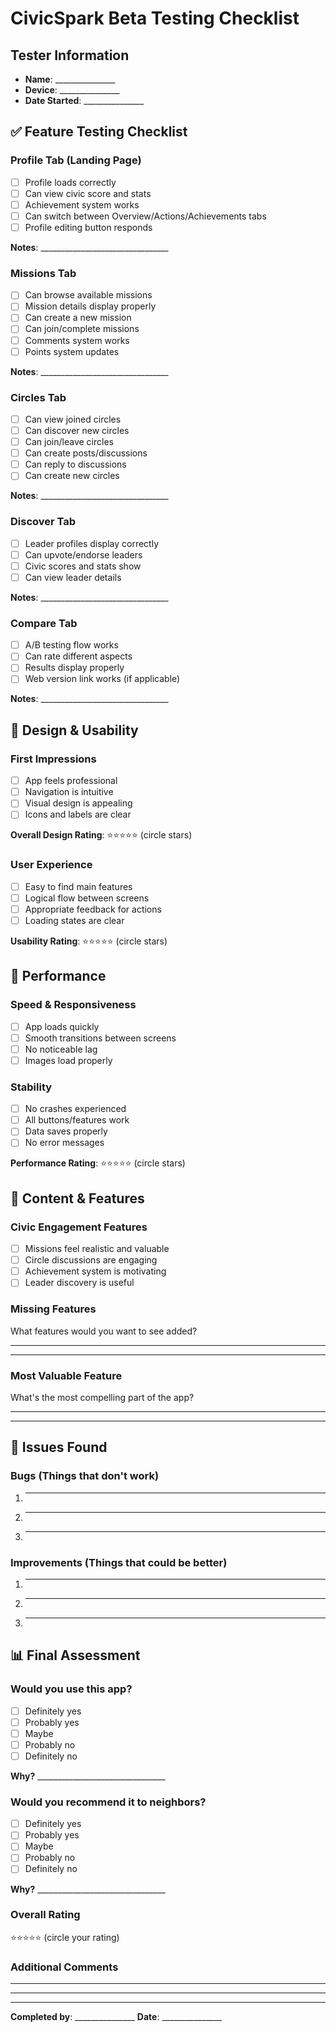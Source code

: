 # CivicSpark Beta Testing Checklist

## Tester Information
- **Name**: _______________
- **Device**: _______________
- **Date Started**: _______________

## ✅ Feature Testing Checklist

### Profile Tab (Landing Page)
- [ ] Profile loads correctly
- [ ] Can view civic score and stats
- [ ] Achievement system works
- [ ] Can switch between Overview/Actions/Achievements tabs
- [ ] Profile editing button responds

**Notes**: ________________________________

### Missions Tab
- [ ] Can browse available missions
- [ ] Mission details display properly
- [ ] Can create a new mission
- [ ] Can join/complete missions
- [ ] Comments system works
- [ ] Points system updates

**Notes**: ________________________________

### Circles Tab
- [ ] Can view joined circles
- [ ] Can discover new circles
- [ ] Can join/leave circles
- [ ] Can create posts/discussions
- [ ] Can reply to discussions
- [ ] Can create new circles

**Notes**: ________________________________

### Discover Tab
- [ ] Leader profiles display correctly
- [ ] Can upvote/endorse leaders
- [ ] Civic scores and stats show
- [ ] Can view leader details

**Notes**: ________________________________

### Compare Tab
- [ ] A/B testing flow works
- [ ] Can rate different aspects
- [ ] Results display properly
- [ ] Web version link works (if applicable)

**Notes**: ________________________________

## 🎨 Design & Usability

### First Impressions
- [ ] App feels professional
- [ ] Navigation is intuitive
- [ ] Visual design is appealing
- [ ] Icons and labels are clear

**Overall Design Rating**: ⭐⭐⭐⭐⭐ (circle stars)

### User Experience
- [ ] Easy to find main features
- [ ] Logical flow between screens
- [ ] Appropriate feedback for actions
- [ ] Loading states are clear

**Usability Rating**: ⭐⭐⭐⭐⭐ (circle stars)

## 🚀 Performance

### Speed & Responsiveness
- [ ] App loads quickly
- [ ] Smooth transitions between screens
- [ ] No noticeable lag
- [ ] Images load properly

### Stability
- [ ] No crashes experienced
- [ ] All buttons/features work
- [ ] Data saves properly
- [ ] No error messages

**Performance Rating**: ⭐⭐⭐⭐⭐ (circle stars)

## 💭 Content & Features

### Civic Engagement Features
- [ ] Missions feel realistic and valuable
- [ ] Circle discussions are engaging
- [ ] Achievement system is motivating
- [ ] Leader discovery is useful

### Missing Features
What features would you want to see added?
_________________________________________
_________________________________________

### Most Valuable Feature
What's the most compelling part of the app?
_________________________________________
_________________________________________

## 🐛 Issues Found

### Bugs (Things that don't work)
1. ________________________________
2. ________________________________
3. ________________________________

### Improvements (Things that could be better)
1. ________________________________
2. ________________________________
3. ________________________________

## 📊 Final Assessment

### Would you use this app?
- [ ] Definitely yes
- [ ] Probably yes
- [ ] Maybe
- [ ] Probably no
- [ ] Definitely no

**Why?** ________________________________

### Would you recommend it to neighbors?
- [ ] Definitely yes
- [ ] Probably yes
- [ ] Maybe
- [ ] Probably no
- [ ] Definitely no

**Why?** ________________________________

### Overall Rating
⭐⭐⭐⭐⭐ (circle your rating)

### Additional Comments
_________________________________________
_________________________________________
_________________________________________

**Completed by**: _______________
**Date**: _______________